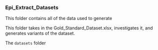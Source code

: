 ### Epi_Extract_Datasets
This folder contains all of the data used to generate

This folder takes in the Gold_Standard_Dataset.xlsx, investigates it, and generates variants of the dataset.

The `datasets` folder

